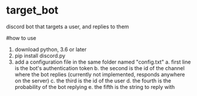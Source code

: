 # target_bot
discord bot that targets a user, and replies to them


#how to use

1. download python, 3.6 or later
2. pip install discord.py
3. add a configuration file in the same folder named "config.txt"
  a. first line is the bot's authentication token
  b. the second is the id of the channel where the bot replies (currently not implemented, responds anywhere on the server)
  c. the third is the id of the user
  d. the fourth is the probability of the bot replying
  e. the fifth is the string to reply with
 
